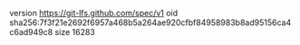 version https://git-lfs.github.com/spec/v1
oid sha256:7f3f21e2692f6957a468b5a264ae920cfbf84958983b8ad95156ca4c6ad949c8
size 16283
